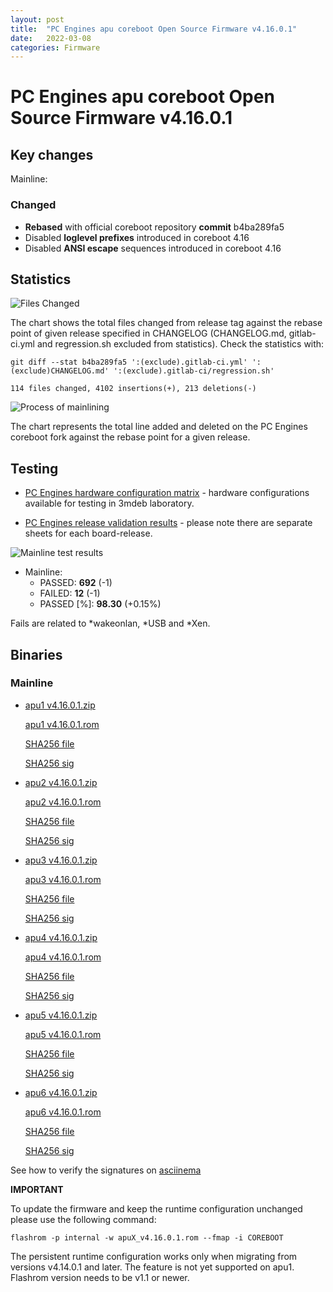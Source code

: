 ```yaml
---
layout: post
title:  "PC Engines apu coreboot Open Source Firmware v4.16.0.1"
date:   2022-03-08
categories: Firmware
---
```


# PC Engines apu coreboot Open Source Firmware v4.16.0.1

## Key changes

Mainline:

### Changed
- **Rebased** with official coreboot repository **commit** b4ba289fa5
- Disabled **loglevel prefixes** introduced in coreboot 4.16
- Disabled **ANSI escape** sequences introduced in coreboot 4.16

## Statistics

![Files Changed](https://cloud.3mdeb.com/index.php/s/HMo8NLf9CeHXpyF/preview)

The chart shows the total files changed from release tag against the rebase
point of given release specified in CHANGELOG (CHANGELOG.md, gitlab-ci.yml
and regression.sh excluded from statistics). Check the statistics with:

```
git diff --stat b4ba289fa5 ':(exclude).gitlab-ci.yml' ':(exclude)CHANGELOG.md' ':(exclude).gitlab-ci/regression.sh'
```

`114 files changed, 4102 insertions(+), 213 deletions(-)`

![Process of mainlining](https://cloud.3mdeb.com/index.php/s/WamPXTwN9iYgpiw/preview)

The chart represents the total line added and deleted on the PC Engines
coreboot fork against the rebase point for a given release.

## Testing

* [PC Engines hardware configuration matrix](https://cloud.3mdeb.com/index.php/s/4n9rT4yMsKezHsR/preview) -
  hardware configurations available for testing in 3mdeb laboratory.

* [PC Engines release validation results](https://docs.google.com/spreadsheets/d/1_uRhVo9eYeZONnelymonYp444zYHT_Q_qmJEJ8_XqJc/edit#gid=0) -
  please note there are separate sheets for each board-release.

![Mainline test results](https://cloud.3mdeb.com/index.php/s/TrwJQab8EZ7rfzF/preview)

* Mainline:
  * PASSED: **692** (-1)
  * FAILED: **12** (-1)
  * PASSED [%]: **98.30** (+0.15%)

Fails are related to *wakeonlan, *USB and *Xen.


## Binaries

### Mainline

* [apu1 v4.16.0.1.zip](https://3mdeb.com/open-source-firmware/pcengines/apu1/apu1_v4.16.0.1.zip)

  [apu1 v4.16.0.1.rom](https://3mdeb.com/open-source-firmware/pcengines/apu1/apu1_v4.16.0.1.rom)

  [SHA256 file](https://3mdeb.com/open-source-firmware/pcengines/apu1/apu1_v4.16.0.1.SHA256)

  [SHA256 sig](https://3mdeb.com/open-source-firmware/pcengines/apu1/apu1_v4.16.0.1.SHA256.sig)

* [apu2 v4.16.0.1.zip](https://3mdeb.com/open-source-firmware/pcengines/apu2/apu2_v4.16.0.1.zip)

  [apu2 v4.16.0.1.rom](https://3mdeb.com/open-source-firmware/pcengines/apu2/apu2_v4.16.0.1.rom)

  [SHA256 file](https://3mdeb.com/open-source-firmware/pcengines/apu2/apu2_v4.16.0.1.SHA256)

  [SHA256 sig](https://3mdeb.com/open-source-firmware/pcengines/apu2/apu2_v4.16.0.1.SHA256.sig)

* [apu3 v4.16.0.1.zip](https://3mdeb.com/open-source-firmware/pcengines/apu3/apu3_v4.16.0.1.zip)

  [apu3 v4.16.0.1.rom](https://3mdeb.com/open-source-firmware/pcengines/apu3/apu3_v4.16.0.1.rom)

  [SHA256 file](https://3mdeb.com/open-source-firmware/pcengines/apu3/apu3_v4.16.0.1.SHA256)

  [SHA256 sig](https://3mdeb.com/open-source-firmware/pcengines/apu3/apu3_v4.16.0.1.SHA256.sig)

* [apu4 v4.16.0.1.zip](https://3mdeb.com/open-source-firmware/pcengines/apu4/apu4_v4.16.0.1.zip)

  [apu4 v4.16.0.1.rom](https://3mdeb.com/open-source-firmware/pcengines/apu4/apu4_v4.16.0.1.rom)

  [SHA256 file](https://3mdeb.com/open-source-firmware/pcengines/apu4/apu4_v4.16.0.1.SHA256)

  [SHA256 sig](https://3mdeb.com/open-source-firmware/pcengines/apu4/apu4_v4.16.0.1.SHA256.sig)

* [apu5 v4.16.0.1.zip](https://3mdeb.com/open-source-firmware/pcengines/apu5/apu5_v4.16.0.1.zip)

  [apu5 v4.16.0.1.rom](https://3mdeb.com/open-source-firmware/pcengines/apu5/apu5_v4.16.0.1.rom)

  [SHA256 file](https://3mdeb.com/open-source-firmware/pcengines/apu5/apu5_v4.16.0.1.SHA256)

  [SHA256 sig](https://3mdeb.com/open-source-firmware/pcengines/apu5/apu5_v4.16.0.1.SHA256.sig)

* [apu6 v4.16.0.1.zip](https://3mdeb.com/open-source-firmware/pcengines/apu6/apu6_v4.16.0.1.zip)

  [apu6 v4.16.0.1.rom](https://3mdeb.com/open-source-firmware/pcengines/apu6/apu6_v4.16.0.1.rom)

  [SHA256 file](https://3mdeb.com/open-source-firmware/pcengines/apu6/apu6_v4.16.0.1.SHA256)

  [SHA256 sig](https://3mdeb.com/open-source-firmware/pcengines/apu6/apu6_v4.16.0.1.SHA256.sig)

See how to verify the signatures on [asciinema](https://asciinema.org/a/475909)

**IMPORTANT**

To update the firmware and keep the runtime configuration unchanged please
use the following command:

```
flashrom -p internal -w apuX_v4.16.0.1.rom --fmap -i COREBOOT
```

The persistent runtime configuration works only when migrating from versions
v4.14.0.1 and later. The feature is not yet supported on apu1. Flashrom version
needs to be v1.1 or newer.
